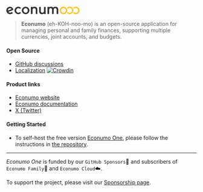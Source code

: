 ![This is an image](econumo.png)

> **Econumo** (eh-KOH-noo-mo) is an open-source application for managing personal and family finances, supporting multiple currencies, joint accounts, and budgets.

#### Open Source
- [GitHub discussions](https://github.com/orgs/econumo/discussions)
- [Localization](https://crowdin.com/project/econumo) [![Crowdin](https://badges.crowdin.net/econumo/localized.svg)](https://crowdin.com/project/econumo)

#### Product links
- [Econumo website](https://econumo.com/?utm_source=github)
- [Econumo documentation](https://econumo.com/docs/?utm_source=github)
- [X (Twitter)](https://x.com/econumo)


#### Getting Started

- To self-host the free version [Econumo One](https://econumo.com/docs/edition/), please follow the instructions in [the repository](https://github.com/econumo/econumo-one).


---
*Econumo One* is funded by our `GitHub Sponsors`🖤 and subscribers of `Econumo Family`💑 and `Econumo Cloud`☁️. 

To support the project, please visit our [Sponsorship page](https://github.com/sponsors/econumo).
